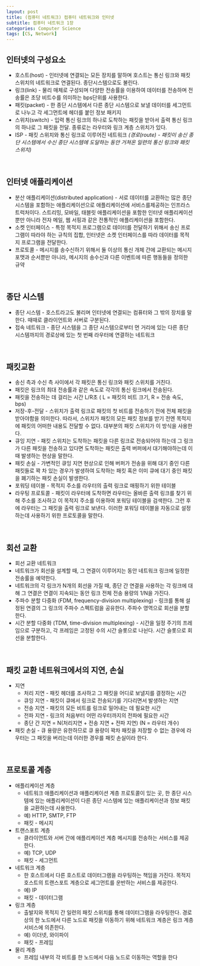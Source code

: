 ```yaml
---
layout: post
title: (컴퓨터 네트워크) 컴퓨터 네트워크와 인터넷
subtitle: 컴퓨터 네트워크 1장
categories: Computer Science
tags: [CS, Network]
---
```


## 인터넷의 구성요소

- 호스트(host) - 인터넷에 연결되는 모든 장치를 말하며 호스트는 통신 링크와 패킷 스위치의 네트워크로 연결된다. 종단시스템으로도 불린다.
- 링크(link) - 물리 매체로 구성되며 다양한 전송률을 이용하여 데이터를 전송하며 전송률은 초당 비트수를 의미하는 bps단위를 사용한다.
- 패킷(packet) - 한 종단 시스템에서 다른 종단 시스템으로 보낼 데이터를 세그먼트로 나누고 각 세그먼트에 헤더를 붙인 정보 패키지
- 스위치(switch) - 입력 통신 링크의 하나로 도착하는 패킷을 받아서 출력 통신 링크의 하나로 그 패킷을 전달. 종류로는 라우터와 링크 계층 스위치가 있다.
- ISP - 패킷 스위치와 통신 링크로 이루어진 네트워크
*(경로(route) - 패킷이 송신 종단 시스템에서 수신 종단 시스템에 도달하는 동안 거쳐온 일련의 통신 링크와 패킷 스위치)*

<br>

## 인터넷 애플리케이션

- 분산 애플리케이션(distributed application) - 서로 데이터를 교환하는 많은 종단 시스템을 포함하는 애플리케이션으로 애플리케이션에 서비스를제공하는 인프라스트럭처이다. 스트리밍, 모바일, 태블릿 애플리케이션을 포함한 인터넷 애플리케이션 뿐만 아니라 전자 메일, 웹 서핑과 같은 전통적인 애플리케이션을 포함한다.
- 소켓 인터페이스 - 특정 목적지 프로그램으로 데이터를 전달하기 위해서 송신 프로그램이 따라야 하는 규칙의 집합, 인터넷은 소켓 인터페이스를 따라 데이터를 목적지 프로그램을 전달한다.
- 프로토콜 - 메시지를 송수신하기 위해서 둘 이상의 통신 개체 간에 교환되는 메시지 포맷과 순서뿐만 아니라, 메시지의 송수신과 다른 이벤트에 따른 행동들을 정의한 규약

<br>

## 종단 시스템

- 종단 시스템 - 호스트라고도 불리며 인터넷에 연결되는 컴퓨터와 그 밖의 장치를 말한다. 때때로 클라이언트와 서버로 구분된다.
- 접속 네트워크 - 종단 시스템을 그 종단 시스템으로부터 먼 거리에 있는 다른 종단 시스템까지의 경로상에 있는 첫 번째 라우터에 연결하는 네트워크

<br>

## 패킷교환

- 송신 측과 수신 측 사이에서 각 패킷은 통신 링크와 패킷 스위치를 거친다.
- 패킷은 링크의 최대 전송률과 같은 속도로 각각의 통신 링크에서 전송된다.
- 패킷을 전송하는 데 걸리는 시간 L/R초 ( L = 패킷의 비트 크기, R = 전송 속도, bps)
- 저장-후-전달 - 스위치가 출력 링크로 패킷의 첫 비트를 전송하기 전에 전체 패킷을 받아야함을 의미한다. 따라서, 스위치가 패킷의 모든 패킷 정보를 받기 전엔 목적지에 패킷의 어떠한 내용도 전달할 수 없다. 대부분의 패킷 스위치가 이 방식을 사용한다.
- 큐잉 지연 - 패킷 스위치는 도착하는 패킷을 다른 링크로 전송되어야 하는데 그 링크가 다른 패킷을 전송하고 있다면 도착하는 패킷은 출력 버퍼에서 대기해야하는데 이 때 발생하는 현상을 말한다.
- 패킷 손실 - 가변적인 큐잉 지연 현상으로 인해 버퍼가 전송을 위해 대기 중인 다른 패킷들로 꽉 차 있는 경우가 발생하여 도착하는 패킷 혹은 이미 큐에 대기 중인 패킷을 폐기하는 패킷 손실이 발생한다.
- 포워딩 테이블 - 목적지 주소를 라우터의 출력 링크로 매핑하기 위한 테이블
- 라우팅 프로토콜 - 패킷이 라우터에 도착하면 라우터는 올바른 출력 링크를 찾기 위해 주소를 조사하고 이 목적지 주소를 이용하여 포워딩 테이블을 검색한다. 그런 후에 라우터는 그 패킷을 출력 링크로 보낸다. 이러한 포워딩 테이블을 자동으로 설정하는데 사용하기 위한 프로토콜을 말한다.

<br>

## 회선 교환

- 회선 교환 네트워크
- 네트워크가 회선을 설계할 때, 그 연결이 이루어지는 동안 네트워크 링크에 일정한 전송률을 예약한다.
- 네트워크의 각 링크가 N개의 회선을 가질 때, 종단 간 연결을 사용하는 각 링크에 대해 그 연결은 연결이 지속되는 동안 링크 전체 전송 용량의 1/N을 가진다.
- 주파수 분할 다중화 (FDM, frequency-division multiplexing) - 링크를 통해 설정된 연결의 그 링크의 주파수 스펙트럼을 공유한다. 주파수 영역으로 회선을 분할한다.
- 시간 분할 다중화 (TDM, time-division multiplexing) - 시간을 일정 주기의 프레임으로 구분하고, 각 프레임은 고정된 수의 시간 슬롯으로 나뉜다. 시간 슬롯으로 회선을 분할한다.

<br>

## 패킷 교환 네트워크에서의 지연, 손실

- 지연 
  - 처리 지연 - 패킷 헤더를 조사하고 그 패킷을 어디로 보낼지를 결정하는 시간
  - 큐잉 지연 - 패킷이 큐에서 링크로 전송되기를 기다리면서 발생하는 지연
  - 전송 지연 - 패킷의 모든 비트를 링크로 밀어내는 데 필요한 시간
  - 전파 지연 - 링크의 처음부터 어떤 라우터까지의 전파에 필요한 시간
  - 종단 간 지연 = N(처리지연 + 전송 지연 + 전파 지연) (N = 라우터 개수)
- 패킷 손실 - 큐 용량은 유한하므로 큐 용량이 꽉차 패킷을 저장할 수 없는 경우에 라우터는 그 패킷을 버리는데 이러한 경우를 패킷 손실이라 한다.

<br>

## 프로토콜 계층

- 애플리케이션 계층 
  - 네트워크 애플리케이션과 애플리케이션 계층 프로토콜이 있는 곳, 한 종단 시스템에 있는 애플리케이션이 다른 종단 시스템에 있는 애플리케이션과 정보 패킷을 교환하는데 사용한다.
  - 예) HTTP, SMTP, FTP
  - 패킷 - 메시지
- 트랜스포트 계층
  - 클라이언트와 서버 간에 애플리케이션 계층 메시지를 전송하는 서비스를 제공한다.
  - 예) TCP, UDP
  - 패킷 - 세그먼트
- 네트워크 계층
  - 한 호스트에서 다른 호스트로 데이터그램을 라우팅하는 책임을 가진다. 목적지 호스트의 트랜스포트 계층으로 세그먼트를 운반하는 서비스를 제공한다.
  - 예) IP
  - 패킷 - 데이터그램
- 링크 계층
  - 출발지와 목적지 간 일련의 패킷 스위치를 통해 데이터그램을 라우팅한다. 경로상의 한 노드에서 다른 노드로 패킷을 이동하기 위해 네트워크 계층은 링크 계층 서비스에 의존한다.
  - 예) 이더넷, 와이파이
  - 패킷 - 프레임
- 물리 계층
  - 프레임 내부의 각 비트를 한 노드에서 다음 노드로 이동하는 역할을 한다
